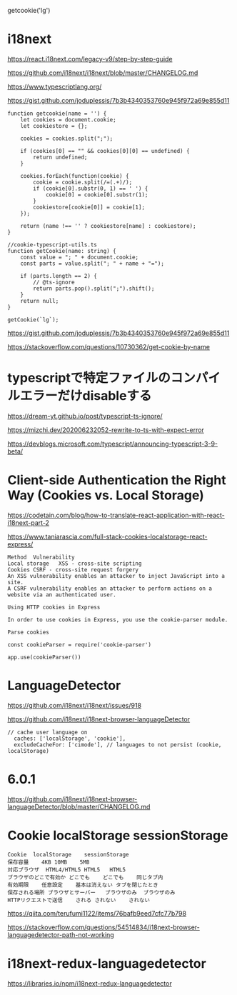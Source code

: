 getcookie('lg')
# i18next
https://react.i18next.com/legacy-v9/step-by-step-guide

https://github.com/i18next/i18next/blob/master/CHANGELOG.md


https://www.typescriptlang.org/


https://gist.github.com/joduplessis/7b3b4340353760e945f972a69e855d11
```
function getcookie(name = '') {
    let cookies = document.cookie;
    let cookiestore = {};
    
    cookies = cookies.split(";");
    
    if (cookies[0] == "" && cookies[0][0] == undefined) {
        return undefined;
    }
    
    cookies.forEach(function(cookie) {
        cookie = cookie.split(/=(.+)/);
        if (cookie[0].substr(0, 1) == ' ') {
            cookie[0] = cookie[0].substr(1);
        }
        cookiestore[cookie[0]] = cookie[1];
    });
    
    return (name !== '' ? cookiestore[name] : cookiestore);
}

//cookie-typescript-utils.ts
function getCookie(name: string) {
    const value = "; " + document.cookie;
    const parts = value.split("; " + name + "=");

    if (parts.length == 2) {
        // @ts-ignore
        return parts.pop().split(";").shift();
    }
    return null;
}

getCookie(`lg`);
```
https://gist.github.com/joduplessis/7b3b4340353760e945f972a69e855d11

https://stackoverflow.com/questions/10730362/get-cookie-by-name

# typescriptで特定ファイルのコンパイルエラーだけdisableする
https://dream-yt.github.io/post/typescript-ts-ignore/

https://mizchi.dev/202006232052-rewrite-to-ts-with-expect-error

https://devblogs.microsoft.com/typescript/announcing-typescript-3-9-beta/

# Client-side Authentication the Right Way (Cookies vs. Local Storage)
https://codetain.com/blog/how-to-translate-react-application-with-react-i18next-part-2

https://www.taniarascia.com/full-stack-cookies-localstorage-react-express/
```
Method	Vulnerability
Local storage	XSS - cross-site scripting
Cookies	CSRF - cross-site request forgery
An XSS vulnerability enables an attacker to inject JavaScript into a site.
A CSRF vulnerability enables an attacker to perform actions on a website via an authenticated user.

Using HTTP cookies in Express

In order to use cookies in Express, you use the cookie-parser module.

Parse cookies

const cookieParser = require('cookie-parser')

app.use(cookieParser())
```


# LanguageDetector
https://github.com/i18next/i18next/issues/918

https://github.com/i18next/i18next-browser-languageDetector

```
// cache user language on
  caches: ['localStorage', 'cookie'],
  excludeCacheFor: ['cimode'], // languages to not persist (cookie, localStorage)
  ```
 # 6.0.1
https://github.com/i18next/i18next-browser-languageDetector/blob/master/CHANGELOG.md

# Cookie	localStorage	sessionStorage
```
Cookie	localStorage	sessionStorage
保存容量	4KB	10MB	5MB
対応ブラウザ	HTML4/HTML5	HTML5	HTML5
ブラウザのどこで有効か	どこでも	どこでも	同じタブ内
有効期限	任意設定	基本は消えない	タブを閉じたとき
保存される場所	ブラウザとサーバー	ブラウザのみ	ブラウザのみ
HTTPリクエストで送信	される	されない	されない
```
https://qiita.com/terufumi1122/items/76bafb9eed7cfc77b798


https://stackoverflow.com/questions/54514834/i18next-browser-languagedetector-path-not-working


# i18next-redux-languagedetector
https://libraries.io/npm/i18next-redux-languagedetector

